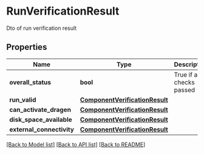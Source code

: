 # RunVerificationResult

Dto of run verification result
## Properties
Name | Type | Description | Notes
------------ | ------------- | ------------- | -------------
**overall_status** | **bool** | True if all checks passed | [optional] 
**run_valid** | [**ComponentVerificationResult**](ComponentVerificationResult.md) |  | [optional] 
**can_activate_dragen** | [**ComponentVerificationResult**](ComponentVerificationResult.md) |  | [optional] 
**disk_space_available** | [**ComponentVerificationResult**](ComponentVerificationResult.md) |  | [optional] 
**external_connectivity** | [**ComponentVerificationResult**](ComponentVerificationResult.md) |  | [optional] 

[[Back to Model list]](../README.md#documentation-for-models) [[Back to API list]](../README.md#documentation-for-api-endpoints) [[Back to README]](../README.md)


